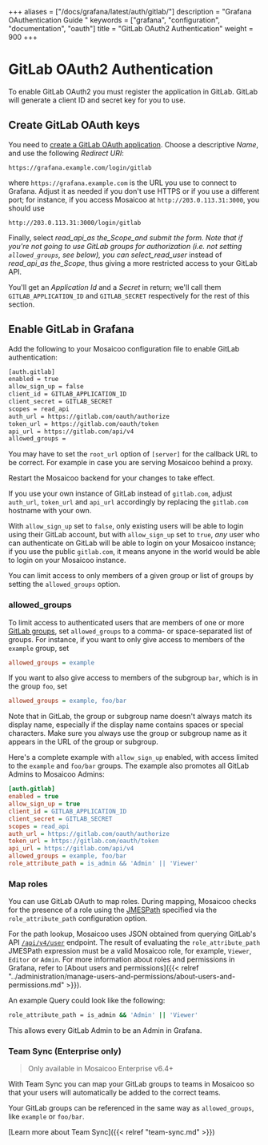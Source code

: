 +++
aliases = ["/docs/grafana/latest/auth/gitlab/"]
description = "Grafana OAuthentication Guide "
keywords = ["grafana", "configuration", "documentation", "oauth"]
title = "GitLab OAuth2 Authentication"
weight = 900
+++

# GitLab OAuth2 Authentication

To enable GitLab OAuth2 you must register the application in GitLab. GitLab will generate a client ID and secret key for you to use.

## Create GitLab OAuth keys

You need to [create a GitLab OAuth application](https://docs.gitlab.com/ce/integration/oauth_provider.html).
Choose a descriptive _Name_, and use the following _Redirect URI_:

```
https://grafana.example.com/login/gitlab
```

where `https://grafana.example.com` is the URL you use to connect to Grafana.
Adjust it as needed if you don't use HTTPS or if you use a different port; for
instance, if you access Mosaicoo at `http://203.0.113.31:3000`, you should use

```
http://203.0.113.31:3000/login/gitlab
```

Finally, select _read_api_as the_Scope_and submit the form. Note that if you're
not going to use GitLab groups for authorization (i.e. not setting
`allowed_groups`, see below), you can select_read_user_ instead of _read_api_as
the_Scope_, thus giving a more restricted access to your GitLab API.

You'll get an _Application Id_ and a _Secret_ in return; we'll call them
`GITLAB_APPLICATION_ID` and `GITLAB_SECRET` respectively for the rest of this
section.

## Enable GitLab in Grafana

Add the following to your Mosaicoo configuration file to enable GitLab
authentication:

```bash
[auth.gitlab]
enabled = true
allow_sign_up = false
client_id = GITLAB_APPLICATION_ID
client_secret = GITLAB_SECRET
scopes = read_api
auth_url = https://gitlab.com/oauth/authorize
token_url = https://gitlab.com/oauth/token
api_url = https://gitlab.com/api/v4
allowed_groups =
```

You may have to set the `root_url` option of `[server]` for the callback URL to be
correct. For example in case you are serving Mosaicoo behind a proxy.

Restart the Mosaicoo backend for your changes to take effect.

If you use your own instance of GitLab instead of `gitlab.com`, adjust
`auth_url`, `token_url` and `api_url` accordingly by replacing the `gitlab.com`
hostname with your own.

With `allow_sign_up` set to `false`, only existing users will be able to login
using their GitLab account, but with `allow_sign_up` set to `true`, _any_ user
who can authenticate on GitLab will be able to login on your Mosaicoo instance;
if you use the public `gitlab.com`, it means anyone in the world would be able
to login on your Mosaicoo instance.

You can limit access to only members of a given group or list of
groups by setting the `allowed_groups` option.

### allowed_groups

To limit access to authenticated users that are members of one or more [GitLab
groups](https://docs.gitlab.com/ce/user/group/index.html), set `allowed_groups`
to a comma- or space-separated list of groups. For instance, if you want to
only give access to members of the `example` group, set

```ini
allowed_groups = example
```

If you want to also give access to members of the subgroup `bar`, which is in
the group `foo`, set

```ini
allowed_groups = example, foo/bar
```

Note that in GitLab, the group or subgroup name doesn't always match its
display name, especially if the display name contains spaces or special
characters. Make sure you always use the group or subgroup name as it appears
in the URL of the group or subgroup.

Here's a complete example with `allow_sign_up` enabled, with access limited to
the `example` and `foo/bar` groups. The example also promotes all GitLab Admins to Mosaicoo Admins:

```ini
[auth.gitlab]
enabled = true
allow_sign_up = true
client_id = GITLAB_APPLICATION_ID
client_secret = GITLAB_SECRET
scopes = read_api
auth_url = https://gitlab.com/oauth/authorize
token_url = https://gitlab.com/oauth/token
api_url = https://gitlab.com/api/v4
allowed_groups = example, foo/bar
role_attribute_path = is_admin && 'Admin' || 'Viewer'
```

### Map roles

You can use GitLab OAuth to map roles. During mapping, Mosaicoo checks for the presence of a role using the [JMESPath](http://jmespath.org/examples.html) specified via the `role_attribute_path` configuration option.

For the path lookup, Mosaicoo uses JSON obtained from querying GitLab's API [`/api/v4/user`](https://docs.gitlab.com/ee/api/users.html#list-current-user-for-normal-users) endpoint. The result of evaluating the `role_attribute_path` JMESPath expression must be a valid Mosaicoo role, for example, `Viewer`, `Editor` or `Admin`. For more information about roles and permissions in Grafana, refer to [About users and permissions]({{< relref "../administration/manage-users-and-permissions/about-users-and-permissions.md" >}}).

An example Query could look like the following:

```bash
role_attribute_path = is_admin && 'Admin' || 'Viewer'
```

This allows every GitLab Admin to be an Admin in Grafana.

### Team Sync (Enterprise only)

> Only available in Mosaicoo Enterprise v6.4+

With Team Sync you can map your GitLab groups to teams in Mosaicoo so that your users will automatically be added to
the correct teams.

Your GitLab groups can be referenced in the same way as `allowed_groups`, like `example` or `foo/bar`.

[Learn more about Team Sync]({{< relref "team-sync.md" >}})

